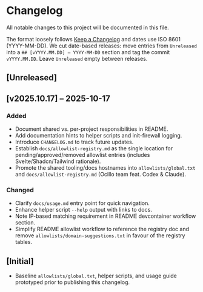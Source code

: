 # Changelog
All notable changes to this project will be documented in this file.

The format loosely follows [Keep a Changelog](https://keepachangelog.com/en/1.1.0/) and dates use ISO 8601 (YYYY-MM-DD).
We cut date-based releases: move entries from `Unreleased` into a `## [vYYYY.MM.DD] – YYYY-MM-DD`
section and tag the commit `vYYYY.MM.DD`. Leave `Unreleased` empty between releases.

## [Unreleased]

## [v2025.10.17] – 2025-10-17
### Added
- Document shared vs. per-project responsibilities in README.
- Add documentation hints to helper scripts and init-firewall logging.
- Introduce `CHANGELOG.md` to track future updates.
- Establish `docs/allowlist-registry.md` as the single location for pending/approved/removed allowlist entries (includes Svelte/Shadcn/Tailwind rationale).
- Promote the shared tooling/docs hostnames into `allowlists/global.txt` and `docs/allowlist-registry.md` (Ocillo team feat. Codex & Claude).

### Changed
- Clarify `docs/usage.md` entry point for quick navigation.
- Enhance helper script `--help` output with links to docs.
- Note IP-based matching requirement in README devcontainer workflow section.
- Simplify README allowlist workflow to reference the registry doc and remove `allowlists/domain-suggestions.txt` in favour of the registry tables.

## [Initial]
- Baseline `allowlists/global.txt`, helper scripts, and usage guide prototyped prior to publishing this changelog.
